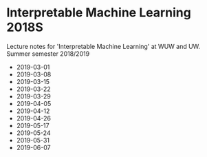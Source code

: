 # Interpretable Machine Learning 2018S

Lecture notes for 'Interpretable Machine Learning' at WUW and UW. Summer semester 2018/2019


* 2019-03-01
* 2019-03-08
* 2019-03-15
* 2019-03-22
* 2019-03-29
* 2019-04-05
* 2019-04-12
* 2019-04-26
* 2019-05-17
* 2019-05-24
* 2019-05-31
* 2019-06-07
